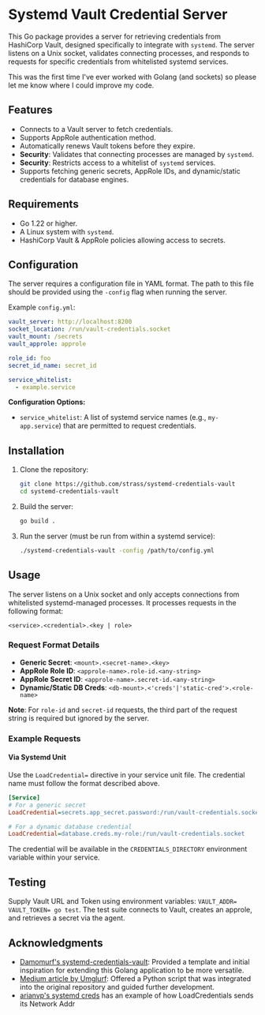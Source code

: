 # Systemd Vault Credential Server

This Go package provides a server for retrieving credentials from HashiCorp Vault, designed specifically to integrate with `systemd`. The server listens on a Unix socket, validates connecting processes, and responds to requests for specific credentials from whitelisted systemd services.

This was the first time I've ever worked with Golang (and sockets) so please let me know where I could improve my code.

## Features

- Connects to a Vault server to fetch credentials.
- Supports AppRole authentication method.
- Automatically renews Vault tokens before they expire.
- **Security**: Validates that connecting processes are managed by `systemd`.
- **Security**: Restricts access to a whitelist of `systemd` services.
- Supports fetching generic secrets, AppRole IDs, and dynamic/static credentials for database engines.

## Requirements

- Go 1.22 or higher.
- A Linux system with `systemd`.
- HashiCorp Vault & AppRole policies allowing access to secrets.

## Configuration

The server requires a configuration file in YAML format. The path to this file should be provided using the `-config` flag when running the server.

Example `config.yml`:

```yaml
vault_server: http://localhost:8200
socket_location: /run/vault-credentials.socket
vault_mount: /secrets
vault_approle: approle

role_id: foo
secret_id_name: secret_id

service_whitelist:
  - example.service
```

**Configuration Options:**

- `service_whitelist`: A list of systemd service names (e.g., `my-app.service`) that are permitted to request credentials.

## Installation

1. Clone the repository:

   ```sh
   git clone https://github.com/strass/systemd-credentials-vault
   cd systemd-credentials-vault
   ```

2. Build the server:

   ```sh
   go build .
   ```

3. Run the server (must be run from within a systemd service):
   ```sh
   ./systemd-credentials-vault -config /path/to/config.yml
   ```

## Usage

The server listens on a Unix socket and only accepts connections from whitelisted systemd-managed processes. It processes requests in the following format:

```
<service>.<credential>.<key | role>
```

### Request Format Details

- **Generic Secret**: `<mount>.<secret-name>.<key>`
- **AppRole Role ID**: `<approle-name>.role-id.<any-string>`
- **AppRole Secret ID**: `<approle-name>.secret-id.<any-string>`
- **Dynamic/Static DB Creds**: `<db-mount>.<'creds'|'static-cred'>.<role-name>`

**Note**: For `role-id` and `secret-id` requests, the third part of the request string is required but ignored by the server.

### Example Requests

#### Via Systemd Unit

Use the `LoadCredential=` directive in your service unit file. The credential name must follow the format described above.

```ini
[Service]
# For a generic secret
LoadCredential=secrets.app_secret.password:/run/vault-credentials.socket

# For a dynamic database credential
LoadCredential=database.creds.my-role:/run/vault-credentials.socket
```

The credential will be available in the `CREDENTIALS_DIRECTORY` environment variable within your service.

## Testing

Supply Vault URL and Token using environment variables: `VAULT_ADDR= VAULT_TOKEN= go test`. The test suite connects to Vault, creates an approle, and retrieves a secret via the agent.

## Acknowledgments

- [Damomurf's systemd-credentials-vault](https://github.com/damomurf/systemd-credentials-vault): Provided a template and initial inspiration for extending this Golang application to be more versatile.
- [Medium article by Umglurf](https://medium.com/@umglurf/using-systemd-credentials-to-pass-secrets-from-hashicorp-vault-to-systemd-services-928f0e804518): Offered a Python script that was integrated into the original repository and guided further development.
- [arianvp's systemd creds](https://github.com/arianvp/systemd-creds) has an example of how LoadCredentials sends its Network Addr
